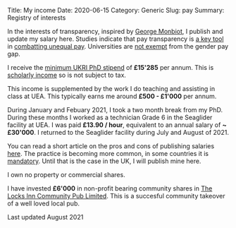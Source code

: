 Title: My income
Date: 2020-06-15
Category: Generic
Slug: pay
Summary: Registry of interests


In the interests of transparency, inspired by [George Monbiot](https://www.monbiot.com/registry-of-interests/), I publish and update my salary here. Studies indicate that pay transparency is [a key tool](https://www.payscale.com/data/pay-transparency) in [combatting unequal pay](https://www.aauw.org/resources/news/media/press-releases/salary-transparency-linked-to-smaller-gender-pay-gap/). Universities are [not exempt](https://hbr.org/2020/02/can-transparency-laws-fix-the-gender-wage-gap) from the gender pay gap.

I receive the [minimum UKRI PhD stipend](https://www.ukri.org/skills/funding-for-research-training/) of **£15'285** per annum. This is [scholarly income](https://www.gov.uk/hmrc-internal-manuals/employment-income-manual/eim06205) so is not subject to tax.

This income is supplemented by the work I do teaching and assisting in class at UEA. This typically earns me around **£500 - £1'000** per annum.

During January and Febuary 2021, I took a two month break from my PhD. During these months I worked as a technician Grade 6 in the Seaglider facility at UEA. I was paid **£13.90 / hour**, equivalent to an annual salary of **~ £30'000**. I returned to the Seaglider facility during July and August of 2021.

You can read a short article on the pros and cons of publishing salaries [here](https://time.com/5353848/salary-pay-transparency-work/). The practice is becoming more common, in some countries it is [mandatory](https://www.bbc.co.uk/news/magazine-40669239). Until that is the case in the UK, I will publish mine here.

I own no property or commercial shares.

I have invested **£6'000** in non-profit bearing  community shares in [The Locks Inn Community Pub Limited](http://www.savethelocks.com/). This is a succesful community takeover of a well loved local pub.

Last updated August 2021